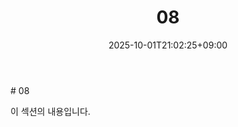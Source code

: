 ﻿---
title: "08"
date: 2025-10-01T21:02:25+09:00
lastmod: 2025-10-01T21:26:47+09:00
type: docs
sidebar:
  open: true
weight: 1
---
<div style="display:none">
  <meta property="article:published_time" content="2025-10-01T12:02:25Z" />
  <meta property="article:modified_time" content="2025-10-01T12:26:47Z" />
</div>
# 08

이 섹션의 내용입니다.
